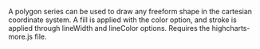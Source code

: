 A polygon series can be used to draw any freeform shape in the cartesian
coordinate system. A fill is applied with the color option, and
stroke is applied through lineWidth and lineColor options. Requires
the highcharts-more.js file.